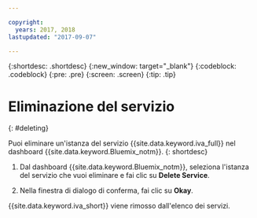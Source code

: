 ```yaml
---

copyright:
  years: 2017, 2018
lastupdated: "2017-09-07"

---
```


{:shortdesc: .shortdesc}
{:new_window: target="_blank"}
{:codeblock: .codeblock}
{:pre: .pre}
{:screen: .screen}
{:tip: .tip}


# Eliminazione del servizio
{: #deleting}

Puoi eliminare un'istanza del servizio {{site.data.keyword.iva_full}} nel dashboard {{site.data.keyword.Bluemix_notm}}.
{: shortdesc}

1. Dal dashboard {{site.data.keyword.Bluemix_notm}}, seleziona l'istanza del servizio che vuoi eliminare e fai clic su **Delete Service**.

3. Nella finestra di dialogo di conferma, fai clic su **Okay**.

{{site.data.keyword.iva_short}} viene rimosso dall'elenco dei servizi.
